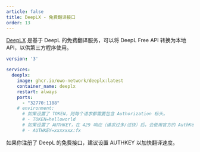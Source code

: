 ```yaml
---
article: false
title: DeepLX - 免费翻译接口
order: 13
---
```


[DeepLX](https://github.com/OwO-Network/DeepLX/) 是基于 DeepL 的免费翻译服务，可以将 DeepL Free API 转换为本地 API，以供第三方程序使用。

```yml
version: '3'

services:
  deeplx:
    image: ghcr.io/owo-network/deeplx:latest
    container_name: deeplx
    restart: always
    ports:
      - "32770:1188"
    # environment:
      # 如果设置了 TOKEN，则每个请求都需要包含 Authorization 标头。
      # - TOKEN=helloworld
      # 如果设置了 AUTHKEY，在 429 响应（请求过多/过快）后，会使用官方的 AuthKey 进行请求。如果同时使用多个 authKey，需要用逗号分隔。
      # - AUTHKEY=xxxxxxx:fx
```

如果你注册了 DeepL 的免费接口，建议设置 AUTHKEY 以加快翻译速度。
